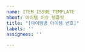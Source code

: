 ```yaml
---
name: ITEM_ISSUE_TEMPLATE
about: 아이템 이슈 템플릿
title: "[아이템명 아이템 번호]"
labels: ''
assignees: ''

---
```



